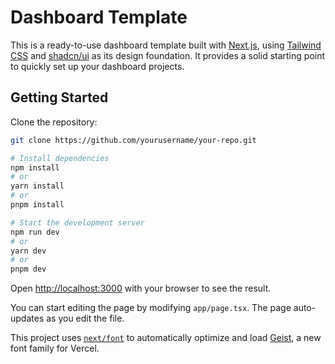 # Dashboard Template

This is a ready-to-use dashboard template built with [Next.js](https://nextjs.org), using [Tailwind CSS](https://tailwindcss.com) and [shadcn/ui](https://ui.shadcn.com) as its design foundation. It provides a solid starting point to quickly set up your dashboard projects.

## Getting Started

Clone the repository:

```bash
git clone https://github.com/yourusername/your-repo.git

# Install dependencies
npm install
# or
yarn install
# or
pnpm install

# Start the development server
npm run dev
# or
yarn dev
# or
pnpm dev

```

Open [http://localhost:3000](http://localhost:3000) with your browser to see the result.

You can start editing the page by modifying `app/page.tsx`. The page auto-updates as you edit the file.

This project uses [`next/font`](https://nextjs.org/docs/app/building-your-application/optimizing/fonts) to automatically optimize and load [Geist](https://vercel.com/font), a new font family for Vercel.
